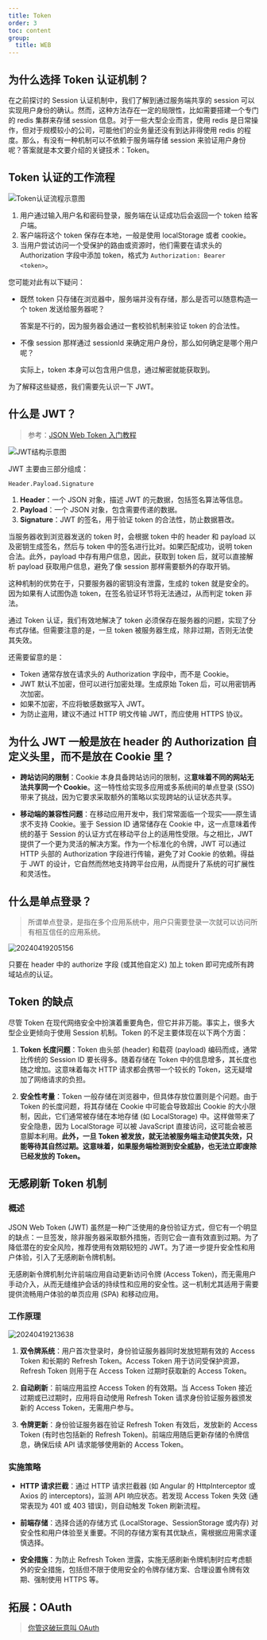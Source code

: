```yaml
---
title: Token
order: 3
toc: content
group:
  title: WEB
---
```


## 为什么选择 Token 认证机制？

在之前探讨的 Session 认证机制中，我们了解到通过服务端共享的 session 可以实现用户身份的确认。然而，这种方法存在一定的局限性，比如需要搭建一个专门的 redis 集群来存储 session 信息。对于一些大型企业而言，使用 redis 是日常操作，但对于规模较小的公司，可能他们的业务量还没有到达非得使用 redis 的程度。那么，有没有一种机制可以不依赖于服务端存储 session 来验证用户身份呢？答案就是本文要介绍的关键技术：Token。

## Token 认证的工作流程

![Token认证流程示意图](https://raw.githubusercontent.com/chuenwei0129/my-picgo-repo/master/me/20240419173603.png)

1. 用户通过输入用户名和密码登录，服务端在认证成功后会返回一个 token 给客户端。
2. 客户端将这个 token 保存在本地，一般是使用 localStorage 或者 cookie。
3. 当用户尝试访问一个受保护的路由或资源时，他们需要在请求头的 Authorization 字段中添加 token，格式为 `Authorization: Bearer <token>`。

您可能对此有以下疑问：

- 既然 token 只存储在浏览器中，服务端并没有存储，那么是否可以随意构造一个 token 发送给服务器呢？

  答案是不行的，因为服务器会通过一套校验机制来验证 token 的合法性。

- 不像 session 那样通过 sessionId 来确定用户身份，那么如何确定是哪个用户呢？

  实际上，token 本身可以包含用户信息，通过解密就能获取到。

为了解释这些疑惑，我们需要先认识一下 JWT。

## 什么是 JWT？

> 参考：[JSON Web Token 入门教程](https://www.ruanyifeng.com/blog/2018/07/json_web_token-tutorial.html)

![JWT结构示意图](https://raw.githubusercontent.com/chuenwei0129/my-picgo-repo/master/me/20240419202516.png)

JWT 主要由三部分组成：

```sh
Header.Payload.Signature
```

1. **Header**：一个 JSON 对象，描述 JWT 的元数据，包括签名算法等信息。
2. **Payload**：一个 JSON 对象，包含需要传递的数据。
3. **Signature**：JWT 的签名，用于验证 token 的合法性，防止数据篡改。

当服务器收到浏览器发送的 token 时，会根据 token 中的 header 和 payload 以及密钥生成签名，然后与 token 中的签名进行比对。如果匹配成功，说明 token 合法。此外，payload 中存有用户信息，因此，获取到 token 后，就可以直接解析 payload 获取用户信息，避免了像 session 那样需要额外的存取开销。

这种机制的优势在于，只要服务器的密钥没有泄露，生成的 token 就是安全的。因为如果有人试图伪造 token，在签名验证环节将无法通过，从而判定 token 非法。

通过 Token 认证，我们有效地解决了 token 必须保存在服务器的问题，实现了分布式存储。但需要注意的是，一旦 token 被服务器生成，除非过期，否则无法使其失效。

还需要留意的是：

- Token 通常存放在请求头的 Authorization 字段中，而不是 Cookie。
- JWT 默认不加密，但可以进行加密处理。生成原始 Token 后，可以用密钥再次加密。
- 如果不加密，不应将敏感数据写入 JWT。
- 为防止盗用，建议不通过 HTTP 明文传输 JWT，而应使用 HTTPS 协议。

## 为什么 JWT 一般是放在 header 的 Authorization 自定义头里，而不是放在 Cookie 里？

- **跨站访问的限制**：Cookie 本身具备跨站访问的限制，这**意味着不同的网站无法共享同一个 Cookie**。这一特性给实现多应用或多系统间的单点登录 (SSO) 带来了挑战，因为它要求采取额外的策略以实现跨站的认证状态共享。

- **移动端的兼容性问题**：在移动应用开发中，我们常常面临一个现实——原生请求不支持 Cookie。鉴于 Session ID 通常储存在 Cookie 中，这一点意味着传统的基于 Session 的认证方式在移动平台上的适用性受限。与之相比，JWT 提供了一个更为灵活的解决方案。作为一个标准化的令牌，JWT 可以通过 HTTP 头部的 Authorization 字段进行传输，避免了对 Cookie 的依赖。得益于 JWT 的设计，它自然而然地支持跨平台应用，从而提升了系统的可扩展性和灵活性。

## 什么是单点登录？

> 所谓单点登录，是指在多个应用系统中，用户只需要登录一次就可以访问所有相互信任的应用系统。

![20240419205156](https://raw.githubusercontent.com/chuenwei0129/my-picgo-repo/master/me/20240419205156.png)

只要在 header 中的 authorize 字段 (或其他自定义) 加上 token 即可完成所有跨域站点的认证。

## Token 的缺点

尽管 Token 在现代网络安全中扮演着重要角色，但它并非万能。事实上，很多大型企业更倾向于使用 Session 机制。Token 的不足主要体现在以下两个方面：

1. **Token 长度问题**：Token 由头部 (header) 和载荷 (payload) 编码而成，通常比传统的 Session ID 要长得多。随着存储在 Token 中的信息增多，其长度也随之增加。这意味着每次 HTTP 请求都会携带一个较长的 Token，这无疑增加了网络请求的负担。

2. **安全性考量**：Token 一般存储在浏览器中，但具体存放位置则是个问题。由于 Token 的长度问题，将其存储在 Cookie 中可能会导致超出 Cookie 的大小限制，因此，它们通常被存储在本地存储 (如 LocalStorage) 中。这样做带来了安全隐患，因为 LocalStorage 可以被 JavaScript 直接访问，这可能会被恶意脚本利用。**此外，一旦 Token 被发放，就无法被服务端主动使其失效，只能等待其自然过期。这意味着，如果服务端检测到安全威胁，也无法立即废除已经发放的 Token。**

## 无感刷新 Token 机制

### 概述

JSON Web Token (JWT) 虽然是一种广泛使用的身份验证方式，但它有一个明显的缺点：一旦签发，除非服务器采取额外措施，否则它会一直有效直到过期。为了降低潜在的安全风险，推荐使用有效期较短的 JWT。为了进一步提升安全性和用户体验，引入了无感刷新令牌机制。

无感刷新令牌机制允许前端应用自动更新访问令牌 (Access Token)，而无需用户手动介入，从而无缝维护会话的持续性和应用的安全性。这一机制尤其适用于需要提供流畅用户体验的单页应用 (SPA) 和移动应用。

### 工作原理

![20240419213638](https://raw.githubusercontent.com/chuenwei0129/my-picgo-repo/master/me/20240419213638.png)

1. **双令牌系统**：用户首次登录时，身份验证服务器同时发放短期有效的 Access Token 和长期的 Refresh Token。Access Token 用于访问受保护资源，Refresh Token 则用于在 Access Token 过期时获取新的 Access Token。

2. **自动刷新**：前端应用监控 Access Token 的有效期。当 Access Token 接近过期或已过期时，应用将自动使用 Refresh Token 请求身份验证服务器颁发新的 Access Token，无需用户参与。

3. **令牌更新**：身份验证服务器在验证 Refresh Token 有效后，发放新的 Access Token (有时也包括新的 Refresh Token)。前端应用随后更新存储的令牌信息，确保后续 API 请求能够使用新的 Access Token。

### 实施策略

- **HTTP 请求拦截**：通过 HTTP 请求拦截器 (如 Angular 的 HttpInterceptor 或 Axios 的 interceptors)，监测 API 响应状态。若发现 Access Token 失效 (通常表现为 401 或 403 错误)，则自动触发 Token 刷新流程。

- **前端存储**：选择合适的存储方式 (LocalStorage、SessionStorage 或内存) 对安全性和用户体验至关重要。不同的存储方案有其优缺点，需根据应用需求谨慎选择。

- **安全措施**：为防止 Refresh Token 泄露，实施无感刷新令牌机制时应考虑额外的安全措施，包括但不限于使用安全的令牌存储方案、合理设置令牌有效期、强制使用 HTTPS 等。

## 拓展：OAuth

> [你管这破玩意叫 OAuth](https://mp.weixin.qq.com/s?__biz=Mzk0MjE3NDE0Ng==&mid=2247496108&idx=1&sn=e8571ca239c974e8e93a10a12190497f&chksm=c2c58b01f5b20217de013699bd6978ae213d545605d4de49a19348b01241ebe2dd534b671767&scene=178&cur_album_id=1703494881072955395#rd)
